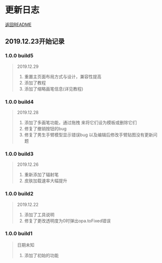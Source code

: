 <h1>更新日志</h1>
<a href="README.md">返回README</a>
<h2>2019.12.23开始记录</h2>
<h3>1.0.0 build5</h3>
<blockquote>
2019.12.29
<ol>
<li>重置主页面布局方式与设计，兼容性提高</li>
<li>添加了教程</li>
<li>添加了缩略画笔信息(详见教程)</li>
</ol>
</blockquote>

<h3>1.0.0 build4</h3>
<blockquote>
2019.12.28
<ol>
<li>添加了多画笔功能，通过拖拽
来将它们设为模板或删除它们</li>
<li>修复了撤销按钮的bug</li>
<li>修复了男生手臂模型显示错误bug
以及编辑后修改手臂贴图没有更新问题</li>
</ol>
</blockquote>

<h3>1.0.0 build3</h3>
<blockquote>
2019.12.26
<ol>
<li>重新添加了辐射笔</li>
<li>皮肤加载速率大幅提升</li>
</ol>
</blockquote>

<h3>1.0.0 build2</h3>
<blockquote>
2019.12.22
<ol>
<li>添加了工具说明</li>
<li>修复了更改透明度为0时弹出opa.toFixed错误</li>
</ol>
</blockquote>

<h3>1.0.0 build1</h3>
<blockquote>
日期未知
<ol>
<li>添加了初始的功能</li>
</ol>
</blockquote>
